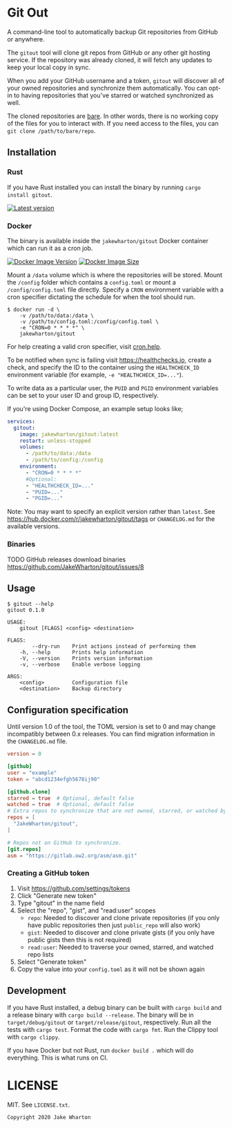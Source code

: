 Git Out
=======

A command-line tool to automatically backup Git repositories from GitHub or anywhere.

The `gitout` tool will clone git repos from GitHub or any other git hosting service.
If the repository was already cloned, it will fetch any updates to keep your local copy in sync.

When you add your GitHub username and a token, `gitout` will discover all of your owned repositories and synchronize them automatically.
You can opt-in to having repositories that you've starred or watched synchronized as well.

The cloned repositories are [bare](https://www.saintsjd.com/2011/01/what-is-a-bare-git-repository/).
In other words, there is no working copy of the files for you to interact with.
If you need access to the files, you can `git clone /path/to/bare/repo`.


Installation
------------

### Rust

If you have Rust installed you can install the binary by running `cargo install gitout`.

[![Latest version](https://img.shields.io/crates/v/gitout.svg)](https://crates.io/crates/gitout)

### Docker

The binary is available inside the `jakewharton/gitout` Docker container which can run it as a cron job.

[![Docker Image Version](https://img.shields.io/docker/v/jakewharton/gitout?sort=semver)][hub]
[![Docker Image Size](https://img.shields.io/docker/image-size/jakewharton/gitout)][layers]

 [hub]: https://hub.docker.com/r/jakewharton/gitout/
 [layers]: https://microbadger.com/images/jakewharton/gitout

Mount a `/data` volume which is where the repositories will be stored.
Mount the `/config` folder which contains a `config.toml` or mount a `/config/config.toml` file directly.
Specify a `CRON` environment variable with a cron specifier dictating the schedule for when the tool should run.

```
$ docker run -d \
    -v /path/to/data:/data \
    -v /path/to/config.toml:/config/config.toml \
    -e "CRON=0 * * * *" \
    jakewharton/gitout
```

For help creating a valid cron specifier, visit [cron.help](https://cron.help/#0_*_*_*_*).

To be notified when sync is failing visit https://healthchecks.io, create a check, and specify the ID to the container using the `HEALTHCHECK_ID` environment variable (for example, `-e "HEALTHCHECK_ID=..."`).

To write data as a particular user, the `PUID` and `PGID` environment variables can be set to your user ID and group ID, respectively.

If you're using Docker Compose, an example setup looks like;
```yaml
services:
  gitout:
    image: jakewharton/gitout:latest
    restart: unless-stopped
    volumes:
      - /path/to/data:/data
      - /path/to/config:/config
    environment:
      - "CRON=0 * * * *"
      #Optional:
      - "HEALTHCHECK_ID=..."
      - "PUID=..."
      - "PGID=..."
```

Note: You may want to specify an explicit version rather than `latest`.
See https://hub.docker.com/r/jakewharton/gitout/tags or `CHANGELOG.md` for the available versions.

### Binaries

TODO GitHub releases download binaries https://github.com/JakeWharton/gitout/issues/8


Usage
-----

```
$ gitout --help
gitout 0.1.0

USAGE:
    gitout [FLAGS] <config> <destination>

FLAGS:
        --dry-run    Print actions instead of performing them
    -h, --help       Prints help information
    -V, --version    Prints version information
    -v, --verbose    Enable verbose logging

ARGS:
    <config>         Configuration file
    <destination>    Backup directory
```


Configuration specification
---------------------------

Until version 1.0 of the tool, the TOML version is set to 0 and may change incompatibly between 0.x releases.
You can find migration information in the `CHANGELOG.md` file.

```toml
version = 0

[github]
user = "example"
token = "abcd1234efgh5678ij90"

[github.clone]
starred = true  # Optional, default false
watched = true  # Optional, default false
# Extra repos to synchronize that are not owned, starred, or watched by you.
repos = [
  "JakeWharton/gitout",
]

# Repos not on GitHub to synchronize.
[git.repos]
asm = "https://gitlab.ow2.org/asm/asm.git"
```

### Creating a GitHub token

  1. Visit https://github.com/settings/tokens
  2. Click "Generate new token"
  3. Type "gitout" in the name field
  4. Select the "repo", "gist", and "read:user" scopes
     - `repo`: Needed to discover and clone private repositories (if you only have public repositories then just `public_repo` will also work)
     - `gist`: Needed to discover and clone private gists (if you only have public gists then this is not required)
     - `read:user`: Needed to traverse your owned, starred, and watched repo lists
  5. Select "Generate token"
  6. Copy the value into your `config.toml` as it will not be shown again


Development
-----------

If you have Rust installed, a debug binary can be built with `cargo build` and a release binary with `cargo build --release`.
The binary will be in `target/debug/gitout` or `target/release/gitout`, respectively.
Run all the tests with `cargo test`.
Format the code with `cargo fmt`.
Run the Clippy tool with `cargo clippy`.

If you have Docker but not Rust, run `docker build .` which will do everything. This is what runs on CI.


LICENSE
======

MIT. See `LICENSE.txt`.

    Copyright 2020 Jake Wharton
